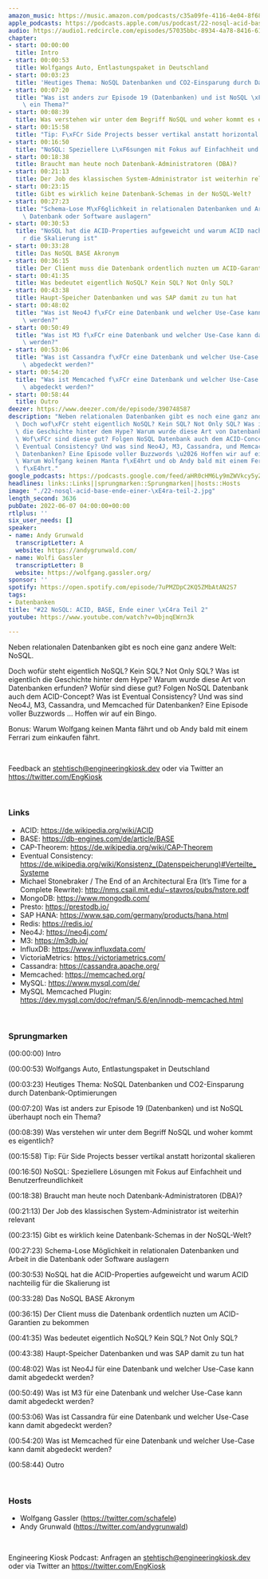 ```yaml
---
amazon_music: https://music.amazon.com/podcasts/c35a09fe-4116-4e04-8f68-77d61b112e46/episodes/75cadcb5-b937-4df5-a417-7deac2488676/engineering-kiosk-22-nosql-acid-base-ende-einer-%C3%A4ra-teil-2
apple_podcasts: https://podcasts.apple.com/us/podcast/22-nosql-acid-base-ende-einer-%C3%A4ra-teil-2/id1603082924?i=1000565464152&uo=4
audio: https://audio1.redcircle.com/episodes/57035bbc-8934-4a78-8416-61fa02778ab4/stream.mp3
chapter:
- start: 00:00:00
  title: Intro
- start: 00:00:53
  title: Wolfgangs Auto, Entlastungspaket in Deutschland
- start: 00:03:23
  title: 'Heutiges Thema: NoSQL Datenbanken und CO2-Einsparung durch Datenbank-Optimierungen'
- start: 00:07:20
  title: "Was ist anders zur Episode 19 (Datenbanken) und ist NoSQL \xFCberhaupt noch\
    \ ein Thema?"
- start: 00:08:39
  title: Was verstehen wir unter dem Begriff NoSQL und woher kommt es eigentlich?
- start: 00:15:58
  title: "Tip: F\xFCr Side Projects besser vertikal anstatt horizontal skalieren"
- start: 00:16:50
  title: "NoSQL: Speziellere L\xF6sungen mit Fokus auf Einfachheit und Benutzerfreundlichkeit"
- start: 00:18:38
  title: Braucht man heute noch Datenbank-Administratoren (DBA)?
- start: 00:21:13
  title: Der Job des klassischen System-Administrator ist weiterhin relevant
- start: 00:23:15
  title: Gibt es wirklich keine Datenbank-Schemas in der NoSQL-Welt?
- start: 00:27:23
  title: "Schema-Lose M\xF6glichkeit in relationalen Datenbanken und Arbeit in die\
    \ Datenbank oder Software auslagern"
- start: 00:30:53
  title: "NoSQL hat die ACID-Properties aufgeweicht und warum ACID nachteilig f\xFC\
    r die Skalierung ist"
- start: 00:33:28
  title: Das NoSQL BASE Akronym
- start: 00:36:15
  title: Der Client muss die Datenbank ordentlich nuzten um ACID-Garantien zu bekommen
- start: 00:41:35
  title: Was bedeutet eigentlich NoSQL? Kein SQL? Not Only SQL?
- start: 00:43:38
  title: Haupt-Speicher Datenbanken und was SAP damit zu tun hat
- start: 00:48:02
  title: "Was ist Neo4J f\xFCr eine Datenbank und welcher Use-Case kann damit abgedeckt\
    \ werden?"
- start: 00:50:49
  title: "Was ist M3 f\xFCr eine Datenbank und welcher Use-Case kann damit abgedeckt\
    \ werden?"
- start: 00:53:06
  title: "Was ist Cassandra f\xFCr eine Datenbank und welcher Use-Case kann damit\
    \ abgedeckt werden?"
- start: 00:54:20
  title: "Was ist Memcached f\xFCr eine Datenbank und welcher Use-Case kann damit\
    \ abgedeckt werden?"
- start: 00:58:44
  title: Outro
deezer: https://www.deezer.com/de/episode/390748587
description: "Neben relationalen Datenbanken gibt es noch eine ganz andere Welt: NoSQL.\
  \ Doch wof\xFCr steht eigentlich NoSQL? Kein SQL? Not Only SQL? Was ist eigentlich\
  \ die Geschichte hinter dem Hype? Warum wurde diese Art von Datenbanken erfunden?\
  \ Wof\xFCr sind diese gut? Folgen NoSQL Datenbank auch dem ACID-Concept? Was ist\
  \ Eventual Consistency? Und was sind Neo4J, M3, Cassandra, und Memcached f\xFCr\
  \ Datenbanken? Eine Episode voller Buzzwords \u2026 Hoffen wir auf ein Bingo. Bonus:\
  \ Warum Wolfgang keinen Manta f\xE4hrt und ob Andy bald mit einem Ferrari zum einkaufen\
  \ f\xE4hrt."
google_podcasts: https://podcasts.google.com/feed/aHR0cHM6Ly9mZWVkcy5yZWRjaXJjbGUuY29tLzBlY2ZkZmQ3LWZkYTEtNGMzZC05NTE1LTQ3NjcyN2Y5ZGY1ZQ/episode/MGE3YzM5ZjMtYmY1NC00Mjk5LWE4MTQtNTNhMjZmM2YwOTkw?sa=X&ved=2ahUKEwiKkL-Alrn4AhUXB0QIHdtQCXMQkfYCegQIARAF
headlines: links::Links||sprungmarken::Sprungmarken||hosts::Hosts
image: "./22-nosql-acid-base-ende-einer-\xE4ra-teil-2.jpg"
length_second: 3636
pubDate: 2022-06-07 04:00:00+00:00
rtlplus: ''
six_user_needs: []
speaker:
- name: Andy Grunwald
  transcriptLetter: A
  website: https://andygrunwald.com/
- name: Wolfi Gassler
  transcriptLetter: B
  website: https://wolfgang.gassler.org/
sponsor: ''
spotify: https://open.spotify.com/episode/7uPMZDpC2KQ5ZMbAtAN2S7
tags:
- Datenbanken
title: "#22 NoSQL: ACID, BASE, Ende einer \xC4ra Teil 2"
youtube: https://www.youtube.com/watch?v=0bjnqEWrn3k

---
```

<p>Neben relationalen Datenbanken gibt es noch eine ganz andere Welt: NoSQL.</p><p>Doch wofür steht eigentlich NoSQL? Kein SQL? Not Only SQL? Was ist eigentlich die Geschichte hinter dem Hype? Warum wurde diese Art von Datenbanken erfunden? Wofür sind diese gut? Folgen NoSQL Datenbank auch dem ACID-Concept? Was ist Eventual Consistency? Und was sind Neo4J, M3, Cassandra, und Memcached für Datenbanken? Eine Episode voller Buzzwords … Hoffen wir auf ein Bingo.</p><p>Bonus: Warum Wolfgang keinen Manta fährt und ob Andy bald mit einem Ferrari zum einkaufen fährt.</p><p><br></p><p>Feedback an <a href="mailto:stehtisch@engineeringkiosk.dev" rel="nofollow">stehtisch@engineeringkiosk.dev</a> oder via Twitter an <a href="https://twitter.com/EngKiosk" rel="nofollow">https://twitter.com/EngKiosk</a></p><p><br></p><h3 id="links">Links</h3><ul><li>ACID: <a href="https://de.wikipedia.org/wiki/ACID" rel="nofollow">https://de.wikipedia.org/wiki/ACID</a></li><li>BASE: <a href="https://db-engines.com/de/article/BASE" rel="nofollow">https://db-engines.com/de/article/BASE</a></li><li>CAP-Theorem: <a href="https://de.wikipedia.org/wiki/CAP-Theorem" rel="nofollow">https://de.wikipedia.org/wiki/CAP-Theorem</a></li><li>Eventual Consistency: <a href="https://de.wikipedia.org/wiki/Konsistenz_(Datenspeicherung)#Verteilte_Systeme" rel="nofollow">https://de.wikipedia.org/wiki/Konsistenz_(Datenspeicherung)#Verteilte_Systeme</a></li><li>Michael Stonebraker / The End of an Architectural Era (It’s Time for a Complete Rewrite): <a href="http://nms.csail.mit.edu/~stavros/pubs/hstore.pdf" rel="nofollow">http://nms.csail.mit.edu/~stavros/pubs/hstore.pdf</a></li><li>MongoDB: <a href="https://www.mongodb.com/" rel="nofollow">https://www.mongodb.com/</a></li><li>Presto: <a href="https://prestodb.io/" rel="nofollow">https://prestodb.io/</a></li><li>SAP HANA: <a href="https://www.sap.com/germany/products/hana.html" rel="nofollow">https://www.sap.com/germany/products/hana.html</a></li><li>Redis: <a href="https://redis.io/" rel="nofollow">https://redis.io/</a></li><li>Neo4J: <a href="https://neo4j.com/" rel="nofollow">https://neo4j.com/</a></li><li>M3: <a href="https://m3db.io/" rel="nofollow">https://m3db.io/</a></li><li>InfluxDB: <a href="https://www.influxdata.com/" rel="nofollow">https://www.influxdata.com/</a></li><li>VictoriaMetrics: <a href="https://victoriametrics.com/" rel="nofollow">https://victoriametrics.com/</a></li><li>Cassandra: <a href="https://cassandra.apache.org/" rel="nofollow">https://cassandra.apache.org/</a></li><li>Memcached: <a href="https://memcached.org/" rel="nofollow">https://memcached.org/</a></li><li>MySQL: <a href="https://www.mysql.com/de/" rel="nofollow">https://www.mysql.com/de/</a></li><li>MySQL Memcached Plugin: <a href="https://dev.mysql.com/doc/refman/5.6/en/innodb-memcached.html" rel="nofollow">https://dev.mysql.com/doc/refman/5.6/en/innodb-memcached.html</a></li></ul><p><br></p><h3 id="sprungmarken">Sprungmarken</h3><p>(00:00:00) Intro</p><p>(00:00:53) Wolfgangs Auto, Entlastungspaket in Deutschland</p><p>(00:03:23) Heutiges Thema: NoSQL Datenbanken und CO2-Einsparung durch Datenbank-Optimierungen</p><p>(00:07:20) Was ist anders zur Episode 19 (Datenbanken) und ist NoSQL überhaupt noch ein Thema?</p><p>(00:08:39) Was verstehen wir unter dem Begriff NoSQL und woher kommt es eigentlich?</p><p>(00:15:58) Tip: Für Side Projects besser vertikal anstatt horizontal skalieren</p><p>(00:16:50) NoSQL: Speziellere Lösungen mit Fokus auf Einfachheit und Benutzerfreundlichkeit</p><p>(00:18:38) Braucht man heute noch Datenbank-Administratoren (DBA)?</p><p>(00:21:13) Der Job des klassischen System-Administrator ist weiterhin relevant</p><p>(00:23:15) Gibt es wirklich keine Datenbank-Schemas in der NoSQL-Welt?</p><p>(00:27:23) Schema-Lose Möglichkeit in relationalen Datenbanken und Arbeit in die Datenbank oder Software auslagern</p><p>(00:30:53) NoSQL hat die ACID-Properties aufgeweicht und warum ACID nachteilig für die Skalierung ist</p><p>(00:33:28) Das NoSQL BASE Akronym</p><p>(00:36:15) Der Client muss die Datenbank ordentlich nuzten um ACID-Garantien zu bekommen</p><p>(00:41:35) Was bedeutet eigentlich NoSQL? Kein SQL? Not Only SQL?</p><p>(00:43:38) Haupt-Speicher Datenbanken und was SAP damit zu tun hat</p><p>(00:48:02) Was ist Neo4J für eine Datenbank und welcher Use-Case kann damit abgedeckt werden?</p><p>(00:50:49) Was ist M3 für eine Datenbank und welcher Use-Case kann damit abgedeckt werden?</p><p>(00:53:06) Was ist Cassandra für eine Datenbank und welcher Use-Case kann damit abgedeckt werden?</p><p>(00:54:20) Was ist Memcached für eine Datenbank und welcher Use-Case kann damit abgedeckt werden?</p><p>(00:58:44) Outro</p><p><br></p><h3 id="hosts">Hosts</h3><ul><li>Wolfgang Gassler (<a href="https://twitter.com/schafele" rel="nofollow">https://twitter.com/schafele</a>)</li><li>Andy Grunwald (<a href="https://twitter.com/andygrunwald" rel="nofollow">https://twitter.com/andygrunwald</a>)</li></ul><p><br></p><p>Engineering Kiosk Podcast: Anfragen an <a href="mailto:stehtisch@engineeringkiosk.dev" rel="nofollow">stehtisch@engineeringkiosk.dev</a> oder via Twitter an <a href="https://twitter.com/EngKiosk" rel="nofollow">https://twitter.com/EngKiosk</a></p>